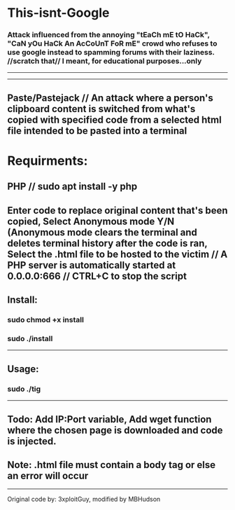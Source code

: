 # This-isnt-Google
### Attack influenced from the annoying "tEaCh mE tO HaCk", "CaN yOu HaCk An AcCoUnT FoR mE" crowd who refuses to use google instead to spamming forums with their laziness. //scratch that// I meant, for educational purposes...only
---
---
Paste/Pastejack // An attack where a person's clipboard content is switched from what's copied with specified code from a selected html file intended to be pasted into a terminal 
---
# Requirments:
PHP // sudo apt install -y php
---
Enter code to replace original content that's been copied, Select Anonymous mode Y/N (Anonymous mode clears the terminal and deletes terminal history after the code is ran, Select the .html file to be hosted to the victim // A PHP server is automatically started at 0.0.0.0:666 // CTRL+C to stop the script
---
## Install:

### sudo chmod +x install

### sudo ./install
---
## Usage:

### sudo ./tig
---
Todo: Add IP:Port variable, Add wget function where the chosen page is downloaded and code is injected.
---
Note: .html file must contain a body tag or else an error will occur
---
---
Original code by: 3xploitGuy, modified by MBHudson
